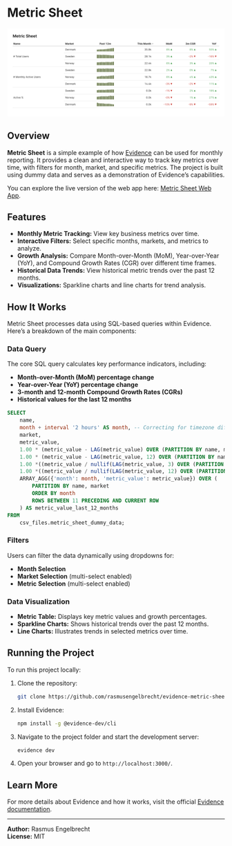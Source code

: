 # Metric Sheet

![Metric Sheet](static/metric_sheet.png)

## Overview

**Metric Sheet** is a simple example of how [Evidence](https://evidence.dev/) can be used for monthly reporting. It provides a clean and interactive way to track key metrics over time, with filters for month, market, and specific metrics. The project is built using dummy data and serves as a demonstration of Evidence’s capabilities.

You can explore the live version of the web app here: [Metric Sheet Web App](https://rasmusengelbrecht.github.io/evidence-metric-sheet/).

## Features

- **Monthly Metric Tracking:** View key business metrics over time.
- **Interactive Filters:** Select specific months, markets, and metrics to analyze.
- **Growth Analysis:** Compare Month-over-Month (MoM), Year-over-Year (YoY), and Compound Growth Rates (CGR) over different time frames.
- **Historical Data Trends:** View historical metric trends over the past 12 months.
- **Visualizations:** Sparkline charts and line charts for trend analysis.

## How It Works

Metric Sheet processes data using SQL-based queries within Evidence. Here’s a breakdown of the main components:

### Data Query

The core SQL query calculates key performance indicators, including:
- **Month-over-Month (MoM) percentage change**
- **Year-over-Year (YoY) percentage change**
- **3-month and 12-month Compound Growth Rates (CGRs)**
- **Historical values for the last 12 months**

```sql
SELECT
    name,
    month + interval '2 hours' AS month, -- Correcting for timezone differences
    market,
    metric_value,
    1.00 * (metric_value - LAG(metric_value) OVER (PARTITION BY name, market ORDER BY month)) / nullif(LAG(metric_value) OVER (PARTITION BY name, market ORDER BY month), 0) as mom_pct,
    1.00 * (metric_value - LAG(metric_value, 12) OVER (PARTITION BY name, market ORDER BY month)) / nullif(LAG(metric_value) OVER (PARTITION BY name, market ORDER BY month), 0) as yoy_pct,
    1.00 *((metric_value / nullif(LAG(metric_value, 3) OVER (PARTITION BY name, market ORDER BY month), 0))^(1/3)-1) as cgr_3_month_new_pct,
    1.00 *((metric_value / nullif(LAG(metric_value, 12) OVER (PARTITION BY name, market ORDER BY month), 0))^(1/12)-1) as cgr_12_month_new_pct,
    ARRAY_AGG({'month': month, 'metric_value': metric_value}) OVER (
        PARTITION BY name, market
        ORDER BY month
        ROWS BETWEEN 11 PRECEDING AND CURRENT ROW
    ) AS metric_value_last_12_months
FROM
    csv_files.metric_sheet_dummy_data;
```

### Filters

Users can filter the data dynamically using dropdowns for:
- **Month Selection**
- **Market Selection** (multi-select enabled)
- **Metric Selection** (multi-select enabled)

### Data Visualization

- **Metric Table:** Displays key metric values and growth percentages.
- **Sparkline Charts:** Shows historical trends over the past 12 months.
- **Line Charts:** Illustrates trends in selected metrics over time.

## Running the Project

To run this project locally:

1. Clone the repository:
   ```sh
   git clone https://github.com/rasmusengelbrecht/evidence-metric-sheet.git
   ```
2. Install Evidence:
   ```sh
   npm install -g @evidence-dev/cli
   ```
3. Navigate to the project folder and start the development server:
   ```sh
   evidence dev
   ```
4. Open your browser and go to `http://localhost:3000/`.

## Learn More

For more details about Evidence and how it works, visit the official [Evidence documentation](https://evidence.dev/).

---

**Author:** Rasmus Engelbrecht  
**License:** MIT